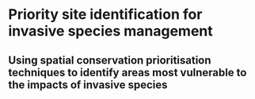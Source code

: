 # Priority site identification for invasive species management
## Using spatial conservation prioritisation techniques to identify areas most vulnerable to the impacts of invasive species
